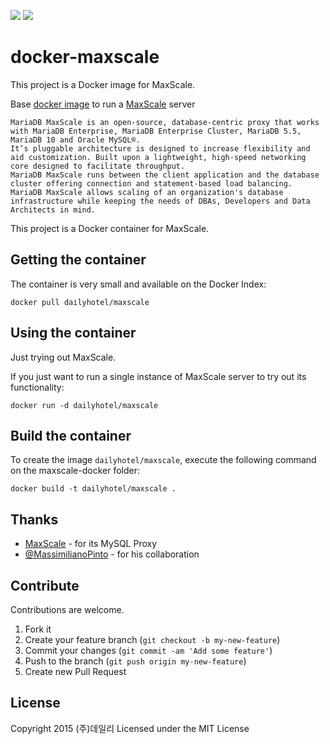 [![](https://images.microbadger.com/badges/image/dailyhotel/maxscale.svg)](https://microbadger.com/images/dailyhotel/maxscale "Get your own image badge on microbadger.com")
[![](https://images.microbadger.com/badges/license/dailyhotel/maxscale.svg)](https://microbadger.com/images/dailyhotel/maxscale "Get your own license badge on microbadger.com")

# docker-maxscale

This project is a Docker image for MaxScale. 

Base [docker image](http://www.docker.io) to run a [MaxScale](https://mariadb.com/products/mariadb-maxscale) server

    MariaDB MaxScale is an open-source, database-centric proxy that works with MariaDB Enterprise, MariaDB Enterprise Cluster, MariaDB 5.5, MariaDB 10 and Oracle MySQL®. 
    It’s pluggable architecture is designed to increase flexibility and aid customization. Built upon a lightweight, high-speed networking core designed to facilitate throughput.
    MariaDB MaxScale runs between the client application and the database cluster offering connection and statement-based load balancing. 
    MariaDB MaxScale allows scaling of an organization's database infrastructure while keeping the needs of DBAs, Developers and Data Architects in mind.
This project is a Docker container for MaxScale.

## Getting the container

The container is very small and available on the Docker Index:

    docker pull dailyhotel/maxscale

## Using the container

Just trying out MaxScale.

If you just want to run a single instance of MaxScale server to try out its functionality:

    docker run -d dailyhotel/maxscale

## Build the container

To create the image `dailyhotel/maxscale`, execute the following command on the maxscale-docker folder:

    docker build -t dailyhotel/maxscale .

## Thanks

* [MaxScale](https://github.com/mariadb-corporation/MaxScale) - for its MySQL Proxy
* [@MassimilianoPinto](https://github.com/MassimilianoPinto) - for his collaboration

## Contribute

Contributions are welcome.

1. Fork it
2. Create your feature branch (`git checkout -b my-new-feature`)
3. Commit your changes (`git commit -am 'Add some feature'`)
4. Push to the branch (`git push origin my-new-feature`)
5. Create new Pull Request

## License

Copyright 2015 (주)데일리
Licensed under the MIT License